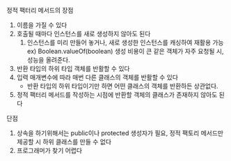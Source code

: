 정적 팩터리 메서드의 장점
1. 이름을 가질 수 있다
2. 호출될 때마다 인스턴스를 새로 생성하지 않아도 된다
   1. 인스턴스를 미리 만들어 놓거나, 새로 생성한 인스턴스를 캐싱하여 재활용 가능
        ex) Boolean.valueOf(boolean)
        생성 비용이 큰 같은 객체가 자주 요청될 시, 성능을 올려준다.
3. 반환 타입의 하위 타입 객체를 반활할 수 있다
4. 입력 매개변수에 따라 매번 다른 클래스의 객체를 반활할 수 있다
   - 반환 타입의 하위 타입이기만 하면 어떤 클래스의 객체를 반환하든 상관없다.
5. 정적 팩터리 메서드를 작성하는 시점에 반환할 객체의 클래스가 존재하지 않아도 된다

단점 
1. 상속을 하기위해서는 public이나 protected 생성자가 필요, 정적 팩토리 메서드만 제공할 시 하위 클래스를 만들 수 없다
2. 프로그래머가 찾기 어렵다
